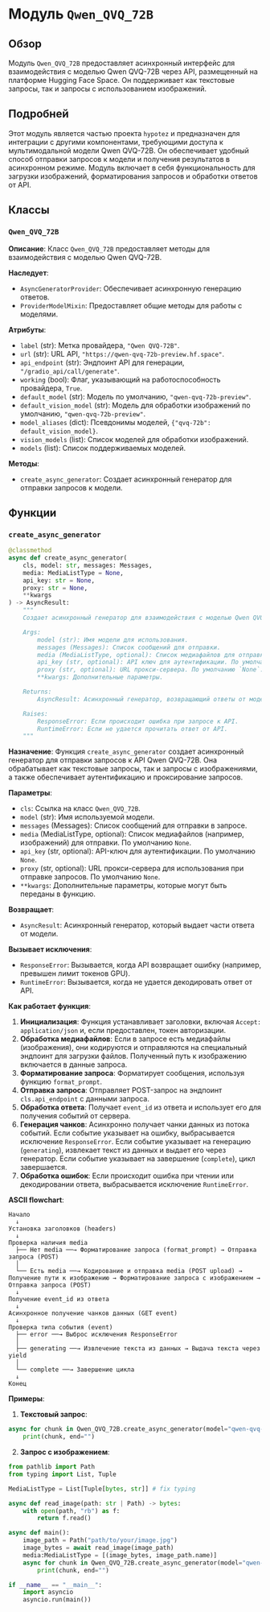 # Модуль `Qwen_QVQ_72B`

## Обзор

Модуль `Qwen_QVQ_72B` предоставляет асинхронный интерфейс для взаимодействия с моделью Qwen QVQ-72B через API, размещенный на платформе Hugging Face Space. Он поддерживает как текстовые запросы, так и запросы с использованием изображений.

## Подробней

Этот модуль является частью проекта `hypotez` и предназначен для интеграции с другими компонентами, требующими доступа к мультимодальной модели Qwen QVQ-72B. Он обеспечивает удобный способ отправки запросов к модели и получения результатов в асинхронном режиме. Модуль включает в себя функциональность для загрузки изображений, форматирования запросов и обработки ответов от API.

## Классы

### `Qwen_QVQ_72B`

**Описание**: Класс `Qwen_QVQ_72B` предоставляет методы для взаимодействия с моделью Qwen QVQ-72B.

**Наследует**:

- `AsyncGeneratorProvider`: Обеспечивает асинхронную генерацию ответов.
- `ProviderModelMixin`: Предоставляет общие методы для работы с моделями.

**Атрибуты**:

- `label` (str): Метка провайдера, `"Qwen QVQ-72B"`.
- `url` (str): URL API, `"https://qwen-qvq-72b-preview.hf.space"`.
- `api_endpoint` (str): Эндпоинт API для генерации, `"/gradio_api/call/generate"`.
- `working` (bool): Флаг, указывающий на работоспособность провайдера, `True`.
- `default_model` (str): Модель по умолчанию, `"qwen-qvq-72b-preview"`.
- `default_vision_model` (str): Модель для обработки изображений по умолчанию, `"qwen-qvq-72b-preview"`.
- `model_aliases` (dict): Псевдонимы моделей, `{"qvq-72b": default_vision_model}`.
- `vision_models` (list): Список моделей для обработки изображений.
- `models` (list): Список поддерживаемых моделей.

**Методы**:

- `create_async_generator`: Создает асинхронный генератор для отправки запросов к модели.

## Функции

### `create_async_generator`

```python
@classmethod
async def create_async_generator(
    cls, model: str, messages: Messages,
    media: MediaListType = None,
    api_key: str = None, 
    proxy: str = None,
    **kwargs
) -> AsyncResult:
    """
    Создает асинхронный генератор для взаимодействия с моделью Qwen QVQ-72B.

    Args:
        model (str): Имя модели для использования.
        messages (Messages): Список сообщений для отправки.
        media (MediaListType, optional): Список медиафайлов для отправки. По умолчанию `None`.
        api_key (str, optional): API ключ для аутентификации. По умолчанию `None`.
        proxy (str, optional): URL прокси-сервера. По умолчанию `None`.
        **kwargs: Дополнительные параметры.

    Returns:
        AsyncResult: Асинхронный генератор, возвращающий ответы от модели.

    Raises:
        ResponseError: Если происходит ошибка при запросе к API.
        RuntimeError: Если не удается прочитать ответ от API.
    """
```

**Назначение**: Функция `create_async_generator` создает асинхронный генератор для отправки запросов к API Qwen QVQ-72B. Она обрабатывает как текстовые запросы, так и запросы с изображениями, а также обеспечивает аутентификацию и проксирование запросов.

**Параметры**:

- `cls`: Ссылка на класс `Qwen_QVQ_72B`.
- `model` (str): Имя используемой модели.
- `messages` (Messages): Список сообщений для отправки в запросе.
- `media` (MediaListType, optional): Список медиафайлов (например, изображений) для отправки. По умолчанию `None`.
- `api_key` (str, optional): API-ключ для аутентификации. По умолчанию `None`.
- `proxy` (str, optional): URL прокси-сервера для использования при отправке запросов. По умолчанию `None`.
- `**kwargs`: Дополнительные параметры, которые могут быть переданы в функцию.

**Возвращает**:

- `AsyncResult`: Асинхронный генератор, который выдает части ответа от модели.

**Вызывает исключения**:

- `ResponseError`: Вызывается, когда API возвращает ошибку (например, превышен лимит токенов GPU).
- `RuntimeError`: Вызывается, когда не удается декодировать ответ от API.

**Как работает функция**:

1.  **Инициализация**: Функция устанавливает заголовки, включая `Accept: application/json` и, если предоставлен, токен авторизации.
2.  **Обработка медиафайлов**: Если в запросе есть медиафайлы (изображения), они кодируются и отправляются на специальный эндпоинт для загрузки файлов. Полученный путь к изображению включается в данные запроса.
3.  **Форматирование запроса**: Форматирует сообщения, используя функцию `format_prompt`.
4.  **Отправка запроса**: Отправляет POST-запрос на эндпоинт `cls.api_endpoint` с данными запроса.
5.  **Обработка ответа**: Получает `event_id` из ответа и использует его для получения событий от сервера.
6.  **Генерация чанков**: Асинхронно получает чанки данных из потока событий. Если событие указывает на ошибку, выбрасывается исключение `ResponseError`. Если событие указывает на генерацию (`generating`), извлекает текст из данных и выдает его через генератор. Если событие указывает на завершение (`complete`), цикл завершается.
7.  **Обработка ошибок**: Если происходит ошибка при чтении или декодировании ответа, выбрасывается исключение `RuntimeError`.

**ASCII flowchart**:

```
Начало
  ↓
Установка заголовков (headers)
  ↓
Проверка наличия media
  ├── Нет media ──→ Форматирование запроса (format_prompt) → Отправка запроса (POST)
  │
  └── Есть media ──→ Кодирование и отправка media (POST upload) → Получение пути к изображению → Форматирование запроса с изображением → Отправка запроса (POST)
  ↓
Получение event_id из ответа
  ↓
Асинхронное получение чанков данных (GET event)
  ↓
Проверка типа события (event)
  ├── error ──→ Выброс исключения ResponseError
  │
  ├── generating ──→ Извлечение текста из данных → Выдача текста через yield
  │
  └── complete ──→ Завершение цикла
  ↓
Конец
```

**Примеры**:

1.  **Текстовый запрос**:

```python
async for chunk in Qwen_QVQ_72B.create_async_generator(model="qwen-qvq-72b-preview", messages=[{"role": "user", "content": "Hello, how are you?"}]):
    print(chunk, end="")
```

2.  **Запрос с изображением**:

```python
from pathlib import Path
from typing import List, Tuple

MediaListType = List[Tuple[bytes, str]] # fix typing

async def read_image(path: str | Path) -> bytes:
    with open(path, "rb") as f:
        return f.read()

async def main():
    image_path = Path("path/to/your/image.jpg")
    image_bytes = await read_image(image_path)
    media:MediaListType = [(image_bytes, image_path.name)]
    async for chunk in Qwen_QVQ_72B.create_async_generator(model="qwen-qvq-72b-preview", messages=[{"role": "user", "content": "What is in this picture?"}], media=media):
        print(chunk, end="")

if __name__ == "__main__":
    import asyncio
    asyncio.run(main())